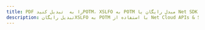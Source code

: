 ---title: PDF را به  تبدیل کنیدPOTM، XSLFO به POTM مبدل رایگان یا Net SDKdescription: تبدیل رایگانXSLFO به POTM با استفاده از Net Cloud APIs & SDK همچنین اسناد PDF را در Cloud ایجاد، ویرایش و رندر کنید.---